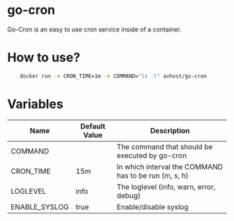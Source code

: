# go-cron 

Go-Cron is an easy to use cron service inside of a container.

# How to use?

```bash
    docker run -e CRON_TIME=1m -e COMMAND="ls -l" avhost/go-cron
```

# Variables

| Name | Default Value | Description |
| --- | --- | --- |
| COMMAND | | The command that should be executed by go-cron |
| CRON_TIME | 15m | In which interval the COMMAND has to be run (m, s, h) |
| LOGLEVEL | info | The loglevel (info, warn, error, debug) |
| ENABLE_SYSLOG | true | Enable/disable syslog |

